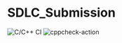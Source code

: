 # SDLC_Submission
![C/C++ CI](https://github.com/99002661/SDLC_Submission/workflows/C/C++%20CI/badge.svg)
![cppcheck-action](https://github.com/99002661/SDLC_Submission/workflows/cppcheck-action/badge.svg)
